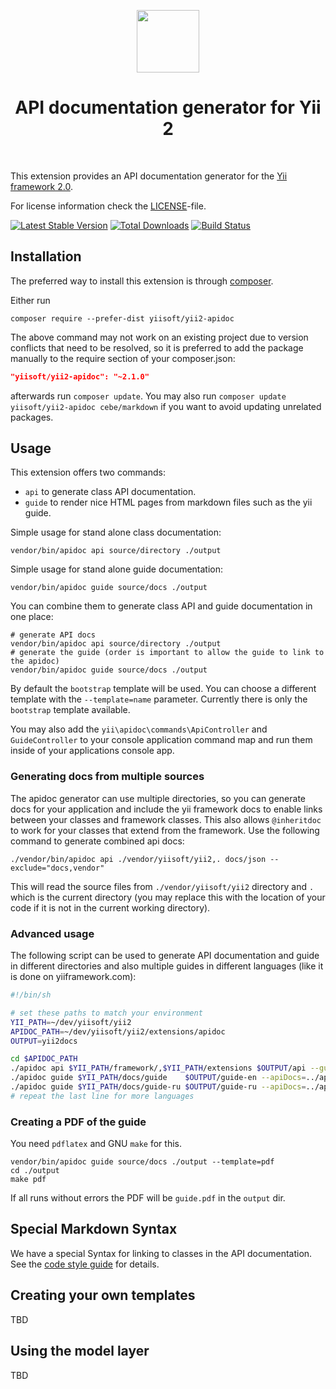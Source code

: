 <p align="center">
    <a href="https://github.com/yiisoft" target="_blank">
        <img src="https://avatars0.githubusercontent.com/u/993323" height="100px">
    </a>
    <h1 align="center">API documentation generator for Yii 2</h1>
    <br>
</p>

This extension provides an API documentation generator for the [Yii framework 2.0](http://www.yiiframework.com).

For license information check the [LICENSE](LICENSE.md)-file.

[![Latest Stable Version](https://poser.pugx.org/yiisoft/yii2-apidoc/v/stable.png)](https://packagist.org/packages/yiisoft/yii2-apidoc)
[![Total Downloads](https://poser.pugx.org/yiisoft/yii2-apidoc/downloads.png)](https://packagist.org/packages/yiisoft/yii2-apidoc)
[![Build Status](https://travis-ci.org/yiisoft/yii2-apidoc.svg?branch=master)](https://travis-ci.org/yiisoft/yii2-apidoc)


Installation
------------

The preferred way to install this extension is through [composer](http://getcomposer.org/download/).

Either run

```
composer require --prefer-dist yiisoft/yii2-apidoc
```

The above command may not work on an existing project due to version conflicts that need to be resolved, so it is preferred to add the package manually to the require section of your composer.json:

```json
"yiisoft/yii2-apidoc": "~2.1.0"
```

afterwards run `composer update`. You may also run `composer update yiisoft/yii2-apidoc cebe/markdown` if you want to avoid updating unrelated packages.


Usage
-----

This extension offers two commands:

- `api` to generate class API documentation.
- `guide` to render nice HTML pages from markdown files such as the yii guide.

Simple usage for stand alone class documentation:

    vendor/bin/apidoc api source/directory ./output

Simple usage for stand alone guide documentation:

    vendor/bin/apidoc guide source/docs ./output

You can combine them to generate class API and guide documentation in one place:

    # generate API docs
    vendor/bin/apidoc api source/directory ./output
    # generate the guide (order is important to allow the guide to link to the apidoc)
    vendor/bin/apidoc guide source/docs ./output

By default the `bootstrap` template will be used. You can choose a different template with the `--template=name` parameter.
Currently there is only the `bootstrap` template available.

You may also add the `yii\apidoc\commands\ApiController` and `GuideController` to your console application command map
and run them inside of your applications console app.

### Generating docs from multiple sources

The apidoc generator can use multiple directories, so you can generate docs for your application and include the yii framework
docs to enable links between your classes and framework classes. This also allows `@inheritdoc` to work
for your classes that extend from the framework.
Use the following command to generate combined api docs:

    ./vendor/bin/apidoc api ./vendor/yiisoft/yii2,. docs/json --exclude="docs,vendor"
    
This will read the source files from `./vendor/yiisoft/yii2` directory and `.` which is the current directory (you may replace this with the location of your code if it is not in the current working directory).

### Advanced usage

The following script can be used to generate API documentation and guide in different directories and also multiple guides
in different languages (like it is done on yiiframework.com):

```sh
#!/bin/sh

# set these paths to match your environment
YII_PATH=~/dev/yiisoft/yii2
APIDOC_PATH=~/dev/yiisoft/yii2/extensions/apidoc
OUTPUT=yii2docs

cd $APIDOC_PATH
./apidoc api $YII_PATH/framework/,$YII_PATH/extensions $OUTPUT/api --guide=../guide-en --guidePrefix= --interactive=0
./apidoc guide $YII_PATH/docs/guide    $OUTPUT/guide-en --apiDocs=../api --guidePrefix= --interactive=0
./apidoc guide $YII_PATH/docs/guide-ru $OUTPUT/guide-ru --apiDocs=../api --guidePrefix= --interactive=0
# repeat the last line for more languages
```

### Creating a PDF of the guide

You need `pdflatex` and GNU `make` for this.

```
vendor/bin/apidoc guide source/docs ./output --template=pdf
cd ./output
make pdf
```

If all runs without errors the PDF will be `guide.pdf` in the `output` dir.

Special Markdown Syntax
-----------------------

We have a special Syntax for linking to classes in the API documentation.
See the [code style guide](https://github.com/yiisoft/yii2/blob/master/docs/internals/core-code-style.md#markdown) for details.

Creating your own templates
---------------------------

TBD

Using the model layer
---------------------

TBD
